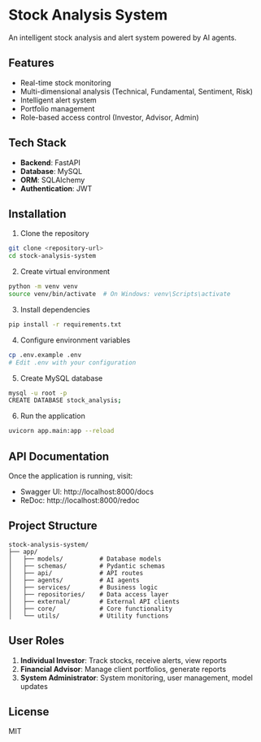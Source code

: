 # Stock Analysis System

An intelligent stock analysis and alert system powered by AI agents.

## Features

- Real-time stock monitoring
- Multi-dimensional analysis (Technical, Fundamental, Sentiment, Risk)
- Intelligent alert system
- Portfolio management
- Role-based access control (Investor, Advisor, Admin)

## Tech Stack

- **Backend**: FastAPI
- **Database**: MySQL
- **ORM**: SQLAlchemy
- **Authentication**: JWT

## Installation

1. Clone the repository
```bash
git clone <repository-url>
cd stock-analysis-system
```

2. Create virtual environment
```bash
python -m venv venv
source venv/bin/activate  # On Windows: venv\Scripts\activate
```

3. Install dependencies
```bash
pip install -r requirements.txt
```

4. Configure environment variables
```bash
cp .env.example .env
# Edit .env with your configuration
```

5. Create MySQL database
```bash
mysql -u root -p
CREATE DATABASE stock_analysis;
```

6. Run the application
```bash
uvicorn app.main:app --reload
```

## API Documentation

Once the application is running, visit:
- Swagger UI: http://localhost:8000/docs
- ReDoc: http://localhost:8000/redoc

## Project Structure

```
stock-analysis-system/
├── app/
│   ├── models/          # Database models
│   ├── schemas/         # Pydantic schemas
│   ├── api/             # API routes
│   ├── agents/          # AI agents
│   ├── services/        # Business logic
│   ├── repositories/    # Data access layer
│   ├── external/        # External API clients
│   ├── core/            # Core functionality
│   └── utils/           # Utility functions
```

## User Roles

1. **Individual Investor**: Track stocks, receive alerts, view reports
2. **Financial Advisor**: Manage client portfolios, generate reports
3. **System Administrator**: System monitoring, user management, model updates

## License

MIT






